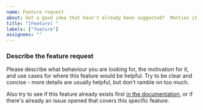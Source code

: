```yaml
---
name: Feature request
about: Got a good idea that hasn't already been suggested?  Mention it here!
title: "[Feature] "
labels: ["feature"]
assignees: ""
---
```


### Describe the feature request

Please describe what behaviour you are looking for, the motivation for it, and use cases for where this feature would be helpful.
Try to be clear and concise - more details are usually helpful, but don't ramble on too much.

Also try to see if this feature already exists first [in the documentation](https://clementtsang.github.io/bottom/nightly/),
or if there's already an issue opened that covers this specific feature.
